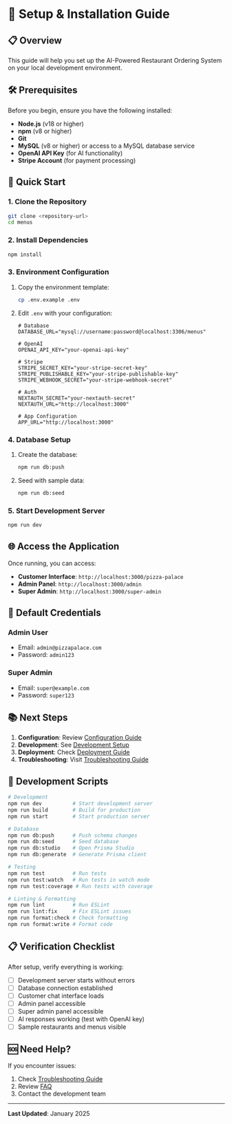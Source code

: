 # 🚀 Setup & Installation Guide

## 📋 Overview

This guide will help you set up the AI-Powered Restaurant Ordering System on your local development environment.

## 🛠️ Prerequisites

Before you begin, ensure you have the following installed:

- **Node.js** (v18 or higher)
- **npm** (v8 or higher) 
- **Git**
- **MySQL** (v8 or higher) or access to a MySQL database service
- **OpenAI API Key** (for AI functionality)
- **Stripe Account** (for payment processing)

## 🚀 Quick Start

### 1. Clone the Repository

```bash
git clone <repository-url>
cd menus
```

### 2. Install Dependencies

```bash
npm install
```

### 3. Environment Configuration

1. Copy the environment template:
   ```bash
   cp .env.example .env
   ```

2. Edit `.env` with your configuration:
   ```env
   # Database
   DATABASE_URL="mysql://username:password@localhost:3306/menus"
   
   # OpenAI
   OPENAI_API_KEY="your-openai-api-key"
   
   # Stripe
   STRIPE_SECRET_KEY="your-stripe-secret-key"
   STRIPE_PUBLISHABLE_KEY="your-stripe-publishable-key"
   STRIPE_WEBHOOK_SECRET="your-stripe-webhook-secret"
   
   # Auth
   NEXTAUTH_SECRET="your-nextauth-secret"
   NEXTAUTH_URL="http://localhost:3000"
   
   # App Configuration
   APP_URL="http://localhost:3000"
   ```

### 4. Database Setup

1. Create the database:
   ```bash
   npm run db:push
   ```

2. Seed with sample data:
   ```bash
   npm run db:seed
   ```

### 5. Start Development Server

```bash
npm run dev
```

## 🌐 Access the Application

Once running, you can access:

- **Customer Interface**: `http://localhost:3000/pizza-palace`
- **Admin Panel**: `http://localhost:3000/admin`
- **Super Admin**: `http://localhost:3000/super-admin`

## 🔑 Default Credentials

### Admin User
- Email: `admin@pizzapalace.com`
- Password: `admin123`

### Super Admin
- Email: `super@example.com`
- Password: `super123`

## 📚 Next Steps

1. **Configuration**: Review [Configuration Guide](./CONFIGURATION.md)
2. **Development**: See [Development Setup](../development/SETUP.md)
3. **Deployment**: Check [Deployment Guide](../deployment/README.md)
4. **Troubleshooting**: Visit [Troubleshooting Guide](./TROUBLESHOOTING.md)

## 🔧 Development Scripts

```bash
# Development
npm run dev          # Start development server
npm run build        # Build for production
npm run start        # Start production server

# Database
npm run db:push      # Push schema changes
npm run db:seed      # Seed database
npm run db:studio    # Open Prisma Studio
npm run db:generate  # Generate Prisma client

# Testing
npm run test         # Run tests
npm run test:watch   # Run tests in watch mode
npm run test:coverage # Run tests with coverage

# Linting & Formatting
npm run lint         # Run ESLint
npm run lint:fix     # Fix ESLint issues
npm run format:check # Check formatting
npm run format:write # Format code
```

## 📋 Verification Checklist

After setup, verify everything is working:

- [ ] Development server starts without errors
- [ ] Database connection established
- [ ] Customer chat interface loads
- [ ] Admin panel accessible
- [ ] Super admin panel accessible
- [ ] AI responses working (test with OpenAI key)
- [ ] Sample restaurants and menus visible

## 🆘 Need Help?

If you encounter issues:

1. Check [Troubleshooting Guide](./TROUBLESHOOTING.md)
2. Review [FAQ](../development/FAQ.md)
3. Contact the development team

---

**Last Updated**: January 2025 